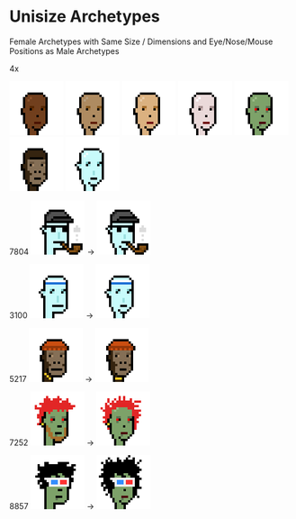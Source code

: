 # Unisize Archetypes

Female Archetypes with Same Size / Dimensions
and Eye/Nose/Mouse Positions as Male Archetypes


4x

![](i/human1_round@4x.png)
![](i/human2_round@4x.png)
![](i/human3_round@4x.png)
![](i/human4_round@4x.png)
![](i/zombie_round@4x.png)
![](i/ape_round@4x.png)
![](i/alien_round@4x.png)

7804  ![](i/punk7804@4x.png)
->    ![](i/punkette7804@4x.png)

3100  ![](i/punk3100@4x.png)
->    ![](i/punkette3100@4x.png)

5217  ![](i/punk5217@4x.png)
->    ![](i/punkette5217@4x.png)

7252   ![](i/punk7252@4x.png)
->    ![](i/punkette7252@4x.png)

8857    ![](i/punk8857@4x.png)
->    ![](i/punkette8857@4x.png)

